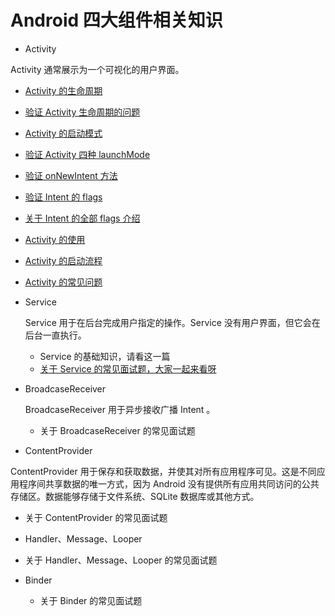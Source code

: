 # Android 四大组件相关知识
*  Activity

  Activity 通常展示为一个可视化的用户界面。

  * [Activity 的生命周期](https://github.com/ZhangMiao147/android_learning_notes/blob/master/Android/components/Activity/Activity%E7%9A%84%E7%94%9F%E5%91%BD%E5%91%A8%E6%9C%9F.md)
  * [验证 Activity 生命周期的问题](https://github.com/ZhangMiao147/android_learning_notes/blob/master/Android/components/Activity/%E9%AA%8C%E8%AF%81Activity%E7%94%9F%E5%91%BD%E5%91%A8%E6%9C%9F%E7%9A%84%E9%97%AE%E9%A2%98.md)
  * [Activity 的启动模式](https://github.com/ZhangMiao147/android_learning_notes/blob/master/Android/components/Activity/Activity%E7%9A%84%E5%90%AF%E5%8A%A8%E6%A8%A1%E5%BC%8F.md)
  * [验证 Activity 四种 launchMode ](https://github.com/ZhangMiao147/android_learning_notes/blob/master/Android/components/Activity/%E9%AA%8C%E8%AF%81Activity%E5%9B%9B%E7%A7%8DlaunchMode.md)
  * [验证 onNewIntent 方法](https://github.com/ZhangMiao147/android_learning_notes/blob/master/Android/components/Activity/%E9%AA%8C%E8%AF%81%20onNewIntent%20%E6%96%B9%E6%B3%95.md)
  * [验证 Intent 的 flags ](https://github.com/ZhangMiao147/android_learning_notes/blob/master/Android/components/Activity/%E9%AA%8C%E8%AF%81Intent%E7%9A%84flags.md)
  * [关于 Intent 的全部 flags 介绍](https://github.com/ZhangMiao147/android_learning_notes/blob/master/Android/components/Activity/%E5%85%B3%E4%BA%8EIntent%E7%9A%84%E5%85%A8%E9%83%A8flags%E4%BB%8B%E7%BB%8D.md)
  * [Activity 的使用](https://github.com/ZhangMiao147/android_learning_notes/blob/master/Android/components/Activity/Activity%E7%9A%84%E4%BD%BF%E7%94%A8.md)
  * [Activity 的启动流程](https://github.com/ZhangMiao147/android_learning_notes/blob/master/Android/components/Activity/Activity%E7%9A%84%E5%90%AF%E5%8A%A8%E6%B5%81%E7%A8%8B.md)
  * [Activity 的常见问题](https://github.com/ZhangMiao147/android_learning_notes/blob/master/Android/components/Activity/Activity%E7%9A%84%E5%B8%B8%E8%A7%81%E9%97%AE%E9%A2%98.md)

* Service  

  Service 用于在后台完成用户指定的操作。Service 没有用户界面，但它会在后台一直执行。

  * Service 的基础知识，请看这一篇
  * [关于 Service 的常见面试题，大家一起来看呀](https://github.com/ZhangMiao147/android_learning_notes/blob/master/Android/components/Service/%E5%85%B3%E4%BA%8EService%E7%9A%84%E5%B8%B8%E8%A7%81%E9%9D%A2%E8%AF%95%E9%A2%98%EF%BC%8C%E5%A4%A7%E5%AE%B6%E4%B8%80%E8%B5%B7%E6%9D%A5%E7%9C%8B%E5%91%80.md)

* BroadcaseReceiver 

  BroadcaseReceiver 用于异步接收广播 Intent 。

  * 关于 BroadcaseReceiver 的常见面试题

*  ContentProvider

  ContentProvider 用于保存和获取数据，并使其对所有应用程序可见。这是不同应用程序间共享数据的唯一方式，因为 Android 没有提供所有应用共同访问的公共存储区。数据能够存储于文件系统、SQLite 数据库或其他方式。

  * 关于 ContentProvider 的常见面试题
    　　

* Handler、Message、Looper
  
* 关于 Handler、Message、Looper 的常见面试题
  
* Binder
  
  * 关于 Binder 的常见面试题


